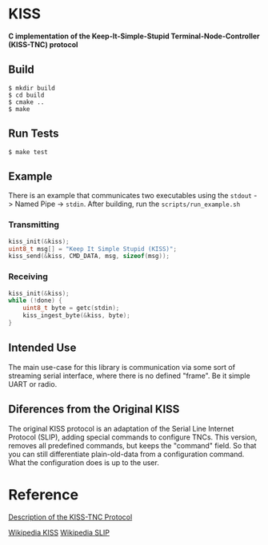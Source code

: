 # KISS

**C implementation of the Keep-It-Simple-Stupid Terminal-Node-Controller (KISS-TNC) protocol**

## Build

```shell
$ mkdir build
$ cd build
$ cmake ..
$ make
```

## Run Tests

```shell
$ make test
```

## Example 

There is an example that communicates two executables using the `stdout` -> Named Pipe -> `stdin`. After building, run the `scripts/run_example.sh`

### Transmitting

```c
kiss_init(&kiss);
uint8_t msg[] = "Keep It Simple Stupid (KISS)";
kiss_send(&kiss, CMD_DATA, msg, sizeof(msg));
```

### Receiving

```c
kiss_init(&kiss);
while (!done) {
    uint8_t byte = getc(stdin);
    kiss_ingest_byte(&kiss, byte);
}
```

## Intended Use

The main use-case for this library is communication via some sort of streaming serial interface, where there is no defined "frame". Be it simple UART or radio.

## Diferences from the Original KISS

The original KISS protocol is an adaptation of the Serial Line Internet Protocol (SLIP), adding special commands to configure TNCs. This version, removes all predefined commands, but keeps the "command" field. So that you can still differentiate plain-old-data from a configuration command. What the configuration does is up to the user.

# Reference
[Description of the KISS-TNC Protocol](http://www.ka9q.net/papers/kiss.html)

[Wikipedia KISS](https://en.wikipedia.org/wiki/KISS_(TNC))
[Wikipedia SLIP](https://en.wikipedia.org/wiki/Serial_Line_Internet_Protocol)